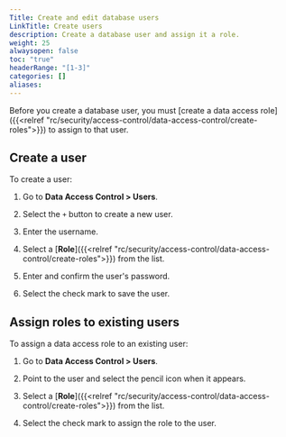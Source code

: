 ```yaml
---
Title: Create and edit database users
LinkTitle: Create users
description: Create a database user and assign it a role.
weight: 25
alwaysopen: false
toc: "true"
headerRange: "[1-3]"
categories: []
aliases: 
---
```


Before you create a database user, you must [create a data access role]({{<relref "rc/security/access-control/data-access-control/create-roles">}}) to assign to that user.

## Create a user

To create a user:

1. Go to **Data Access Control > Users**.

1. Select the `+` button to create a new user.

1. Enter the username.

1. Select a [**Role**]({{<relref "rc/security/access-control/data-access-control/create-roles">}}) from the list.

1. Enter and confirm the user's password.

1. Select the check mark to save the user.

## Assign roles to existing users

To assign a data access role to an existing user:

1. Go to **Data Access Control > Users**.

1. Point to the user and select the pencil icon when it appears.

1. Select a [**Role**]({{<relref "rc/security/access-control/data-access-control/create-roles">}}) from the list.

1. Select the check mark to assign the role to the user.